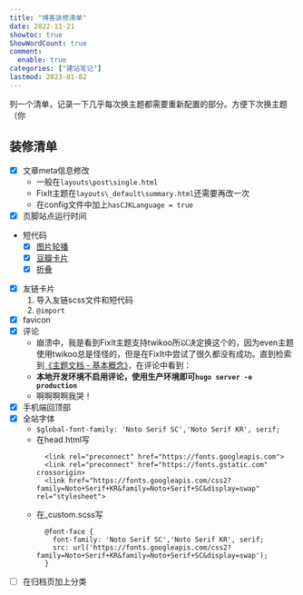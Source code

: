 ```yaml
---
title: "博客装修清单"
date: 2022-11-21
showtoc: true
ShowWordCount: true
comment:
  enable: true
categories: ["建站笔记"]
lastmod: 2023-01-02
---
```


列一个清单，记录一下几乎每次换主题都需要重新配置的部分。方便下次换主题（你

## 装修清单

- [X] 文章meta信息修改
  - 一般在`layouts\post\single.html`
  - FixIt主题在`layouts\_default\summary.html`还需要再改一次
  - 在config文件中加上`hasCJKLanguage = true`
- [X] 页脚站点运行时间
- 短代码
  - [X] [图片轮播](https://guanqr.com/tech/website/a-way-to-realize-carousel-in-meme/)
  - [X] [豆瓣卡片](https://www.sulvblog.cn/posts/blog/)
  - [X] [折叠](https://github.com/Ice-Hazymoon/hugo-theme-luna/blob/master/layouts/shortcodes/accordion.html)
- [X] 友链卡片
  1. 导入友链scss文件和短代码
  2. `@import`
- [X] favicon
- [X] 评论
  - 崩溃中，我是看到FixIt主题支持twikoo所以决定换这个的，因为even主题使用twikoo总是怪怪的，但是在FixIt中尝试了很久都没有成功。直到检索到[《主题文档 - 基本概念》](https://pre.fixit.lruihao.cn/zh-cn/theme-documentation-basics/)，在评论中看到：
  - **本地开发环境不启用评论，使用生产环境即可`hugo server -e production`**
  - 啊啊啊啊我哭！
- [X] 手机端回顶部
- [X] 全站字体
  - `$global-font-family: 'Noto Serif SC','Noto Serif KR', serif;`
  - 在head.html写
    ```
      <link rel="preconnect" href="https://fonts.googleapis.com">
      <link rel="preconnect" href="https://fonts.gstatic.com" crossorigin>
      <link href="https://fonts.googleapis.com/css2?family=Noto+Serif+KR&family=Noto+Serif+SC&display=swap" rel="stylesheet">
    ```
  - 在_custom.scss写
    ```
      @font-face {
        font-family: 'Noto Serif SC','Noto Serif KR', serif;
        src: url('https://fonts.googleapis.com/css2?family=Noto+Serif+KR&family=Noto+Serif+SC&display=swap');
      }
    ```
- [ ] 在归档页加上分类
